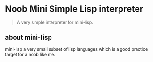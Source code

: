 # Noob Mini Simple Lisp interpreter

> A very simple interpreter for mini-lisp.

## about mini-lisp

mini-lisp a very small subset of lisp languages which is a good practice target for a noob like me.
